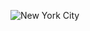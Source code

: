 ![New York City](https://cdn.cnn.com/cnnnext/dam/assets/210804163203-new-york-city-skyline-super-169.jpg)
